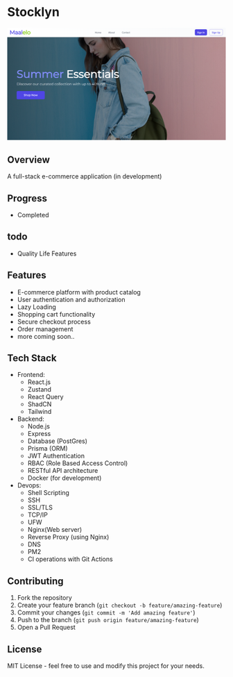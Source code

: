 # Stocklyn

![Landing Page](./assets/landingPage.png)

## Overview

A full-stack e-commerce application (in development)

## Progress

- Completed

## todo

- Quality Life Features

## Features

- E-commerce platform with product catalog
- User authentication and authorization
- Lazy Loading
- Shopping cart functionality
- Secure checkout process
- Order management
- more coming soon..

## Tech Stack

- Frontend:
  - React.js
  - Zustand
  - React Query
  - ShadCN
  - Tailwind
- Backend:
  - Node.js
  - Express
  - Database (PostGres)
  - Prisma (ORM)
  - JWT Authentication
  - RBAC (Role Based Access Control)
  - RESTful API architecture
  - Docker (for development)
- Devops:
  - Shell Scripting
  - SSH
  - SSL/TLS
  - TCP/IP
  - UFW
  - Nginx(Web server)
  - Reverse Proxy (using Nginx)
  - DNS
  - PM2
  - CI operations with Git Actions

## Contributing

1. Fork the repository
2. Create your feature branch (`git checkout -b feature/amazing-feature`)
3. Commit your changes (`git commit -m 'Add amazing feature'`)
4. Push to the branch (`git push origin feature/amazing-feature`)
5. Open a Pull Request

## License

MIT License - feel free to use and modify this project for your needs.

